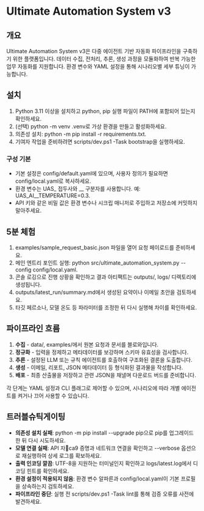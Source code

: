 # Ultimate Automation System v3

## 개요
Ultimate Automation System v3은 다중 에이전트 기반 자동화 파이프라인을 구축하기 위한 플랫폼입니다.
데이터 수집, 전처리, 추론, 생성 과정을 모듈화하여 반복 가능한 업무 자동화를 지원합니다.
환경 변수와 YAML 설정을 통해 시나리오별 세부 튜닝이 가능합니다.

## 설치
1. Python 3.11 이상을 설치하고 python, pip 실행 파일이 PATH에 포함되어 있는지 확인하세요.
2. (선택) python -m venv .venv로 가상 환경을 만들고 활성화하세요.
3. 의존성 설치: python -m pip install -r requirements.txt.
4. 기여자 작업을 준비하려면 scripts/dev.ps1 -Task bootstrap을 실행하세요.

### 구성 기본
- 기본 설정은 config/default.yaml에 있으며, 사용자 정의가 필요하면 config/local.yaml로 복사하세요.
- 환경 변수는 UAS_ 접두사와 __ 구분자를 사용합니다. 예: UAS_AI__TEMPERATURE=0.3.
- API 키와 같은 비밀 값은 환경 변수나 시크립 매니저로 주입하고 저장소에 커밋하지 말아주세요.

## 5분 체험
1. examples/sample_request_basic.json 파일을 열어 요청 페이로드를 준비하세요.
2. 메인 엔트리 포인트 실행: python src/ultimate_automation_system.py --config config/local.yaml.
3. 콘솔 로깅으로 진행 상황을 확인하고 결과 아티팩트는 outputs/, logs/ 디렉토리에 생성됩니다.
4. outputs/latest_run/summary.md에서 생성된 요약이나 이메일 초안을 검토하세요.
5. 타깃 페르소나, 모델 온도 등 파라미터를 조정한 뒤 다시 실행해 차이를 확인하세요.

## 파이프라인 흐름
1. **수집** - data/, examples/에서 원본 요청과 문서를 블로와입니다.
2. **정규화** - 입력을 정제하고 메타데이터를 보강하며 스키마 유효성을 검사합니다.
3. **추론** - 설정된 LLM 또는 규칙 에이전트를 호출하여 구조화된 결론을 도출합니다.
4. **생성** - 이메일, 리포트, JSON 메타데이터 등 형식화된 결과물을 작성합니다.
5. **배포** - 최종 산출물을 저장하고 관련 JSON을 채낼며 다운로드 버드를 준비합니다.

각 단계는 YAML 설정과 CLI 플래그로 제어할 수 있으며, 시나리오에 따라 개별 에이전트를 켜거나 끄어 사용할 수 있습니다.

## 트러블슈틱게이팅
- **의존성 설치 실패**: python -m pip install --upgrade pip으로 pip를 업그레이드한 뒤 다시 시도하세요.
- **모델 연결 실패**: API 자ca9 증명과 네트워크 연결을 확인하고 --verbose 옵션으로 재실행하여 상세 로그를 확보하세요.
- **출력 인코딩 깔끔**: UTF-8을 지원하는 터미널인지 확인하고 logs/latest.log에서 디코딩 힌트를 확인하세요.
- **환경 설정이 적용되지 않음**: 환경 변수 알파른과 config/local.yaml이 기본 프로필을 상속하는지 검토하세요.
- **파이프라인 중단**: 실행 전 scripts/dev.ps1 -Task lint를 통해 검증 오류를 사전에 발견하세요.
